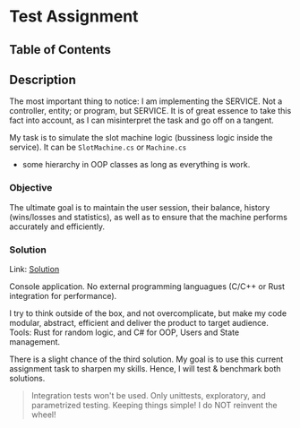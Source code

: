 # Test Assignment

## Table of Contents

## Description

The most important thing to notice: I am implementing the SERVICE. Not a controller, entity; or program, but SERVICE.
It is of great essence to take this fact into account, as I can misinterpret the task and go off on a tangent.

My task is to simulate the slot machine logic (bussiness logic inside the service). It can be `SlotMachine.cs` or `Machine.cs`
- some hierarchy in OOP classes as long as everything is work. 

### Objective

The ultimate goal is to maintain the user session, their balance, history (wins/losses and statistics), as well as to ensure 
that the machine performs accurately and efficiently.


### Solution

Link: [Solution](/src/solution_1/)

Console application. No external programming languagues (C/C++ or Rust integration for performance).

I try to think outside of the box, and not overcomplicate, but make my code modular, abstract, efficient and deliver
the product to target audience. Tools: Rust for random logic, and C# for OOP, Users and State management.

There is a slight chance of the third solution. My goal is to use this current assignment task to sharpen my skills. Hence,
I will test & benchmark both solutions. 

> Integration tests won't be used. Only unittests, exploratory, and parametrized testing. Keeping things simple! I do NOT reinvent the wheel!
